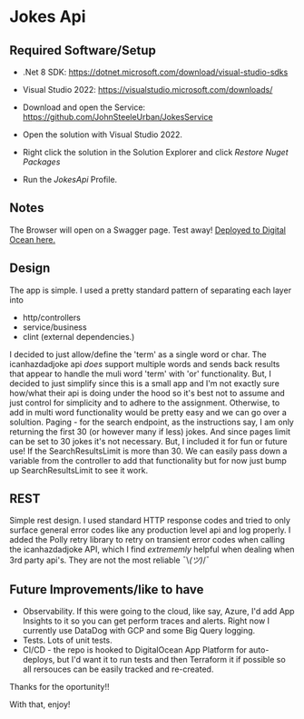# Jokes Api

## Required Software/Setup

- .Net 8 SDK: https://dotnet.microsoft.com/download/visual-studio-sdks
- Visual Studio 2022: https://visualstudio.microsoft.com/downloads/

- Download and open the Service: https://github.com/JohnSteeleUrban/JokesService
- Open the solution with Visual Studio 2022.
- Right click the solution in the Solution Explorer and click *Restore Nuget Packages*
- Run the *JokesApi* Profile.


## Notes
The Browser will open on a Swagger page.  Test away!
[Deployed to Digital Ocean here.](https://jokes-app-8w53s.ondigitalocean.app/swagger/index.html)

Design
------
The app is simple. I used a pretty standard pattern of separating each layer into 
 - http/controllers
 - service/business
 - clint (external dependencies.) 

I decided to just allow/define the 'term' as a single word or char.  The icanhazdadjoke api _does_ support multiple words and sends back results that appear to handle the muli word 'term' with 'or' functionality.  But, I decided to just simplify since this is a small app and I'm not exactly sure how/what their api is doing under the hood so it's best not to assume and just control for simplicity and to adhere to the assignment.  Otherwise, to add in multi word functionality would be pretty easy and we can go over a solultion.
Paging - for the search endpoint, as the instructions say, I am only returning the first 30 (or however many if less) jokes. And since pages limit can be set to 30 jokes it's not necessary. But, I included it for fun or future use! If the SearchResultsLimit is more than 30.  We can easily pass down a variable from the controller to add that functionality but for now just bump up SearchResultsLimit to see it work.


REST
----
Simple rest design.  I used standard HTTP response codes and tried to only surface general error codes like any  production level api and log properly.  I added the Polly retry library to retry on transient error codes when calling the icanhazdadjoke API, which I find _extrememly_ helpful when dealing when 3rd party api's.  They are not the most reliable ¯\\_(ツ)_/¯


Future Improvements/like to have
---------
- Observability.  If this were going to the cloud, like say, Azure, I'd add App Insights to it so you can get perform traces and alerts. Right now I currently use DataDog with GCP and some Big Query logging.  
- Tests.  Lots of unit tests. 
- CI/CD - the repo is hooked to DigitalOcean App Platform for auto-deploys, but I'd want it to run tests and then Terraform it if possible so all rersouces can be easily tracked and re-created.

  
Thanks for the oportunity!!

With that, enjoy!
